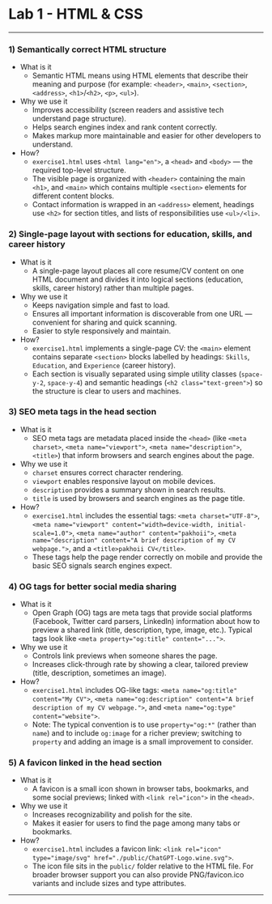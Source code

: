# Lab 1 - HTML & CSS
---

### 1) Semantically correct HTML structure
- What is it
	- Semantic HTML means using HTML elements that describe their meaning and purpose (for example: `<header>`, `<main>`, `<section>`, `<address>`, `<h1>`/`<h2>`, `<p>`, `<ul>`).
- Why we use it
	- Improves accessibility (screen readers and assistive tech understand page structure).
	- Helps search engines index and rank content correctly.
	- Makes markup more maintainable and easier for other developers to understand.
- How?
	- `exercise1.html` uses `<html lang="en">`, a `<head>` and `<body>` — the required top-level structure.
	- The visible page is organized with `<header>` containing the main `<h1>`, and `<main>` which contains multiple `<section>` elements for different content blocks.
	- Contact information is wrapped in an `<address>` element, headings use `<h2>` for section titles, and lists of responsibilities use `<ul>/<li>`.

### 2) Single-page layout with sections for education, skills, and career history
- What is it
	- A single-page layout places all core resume/CV content on one HTML document and divides it into logical sections (education, skills, career history) rather than multiple pages.
- Why we use it
	- Keeps navigation simple and fast to load.
	- Ensures all important information is discoverable from one URL — convenient for sharing and quick scanning.
	- Easier to style responsively and maintain.
- How?
	- `exercise1.html` implements a single-page CV: the `<main>` element contains separate `<section>` blocks labelled by headings: `Skills`, `Education`, and `Experience` (career history).
	- Each section is visually separated using simple utility classes (`space-y-2`, `space-y-4`) and semantic headings (`<h2 class="text-green">`) so the structure is clear to users and machines.

### 3) SEO meta tags in the head section
- What is it
	- SEO meta tags are metadata placed inside the `<head>` (like `<meta charset>`, `<meta name="viewport">`, `<meta name="description">`, `<title>`) that inform browsers and search engines about the page.
- Why we use it
	- `charset` ensures correct character rendering.
	- `viewport` enables responsive layout on mobile devices.
	- `description` provides a summary shown in search results.
	- `title` is used by browsers and search engines as the page title.
- How?
	- `exercise1.html` includes the essential tags: `<meta charset="UTF-8">`, `<meta name="viewport" content="width=device-width, initial-scale=1.0">`, `<meta name="author" content="pakhoii">`, `<meta name="description" content="A brief description of my CV webpage.">`, and a `<title>pakhoii CV</title>`.
	- These tags help the page render correctly on mobile and provide the basic SEO signals search engines expect.

### 4) OG tags for better social media sharing
- What is it
	- Open Graph (OG) tags are meta tags that provide social platforms (Facebook, Twitter card parsers, LinkedIn) information about how to preview a shared link (title, description, type, image, etc.). Typical tags look like `<meta property="og:title" content="...">`.
- Why we use it
	- Controls link previews when someone shares the page.
	- Increases click-through rate by showing a clear, tailored preview (title, description, sometimes an image).
- How?
	- `exercise1.html` includes OG-like tags: `<meta name="og:title" content="My CV">`, `<meta name="og:description" content="A brief description of my CV webpage.">`, and `<meta name="og:type" content="website">`.
	- Note: The typical convention is to use `property="og:*"` (rather than `name`) and to include `og:image` for a richer preview; switching to `property` and adding an image is a small improvement to consider.

### 5) A favicon linked in the head section
- What is it
	- A favicon is a small icon shown in browser tabs, bookmarks, and some social previews; linked with `<link rel="icon">` in the `<head>`.
- Why we use it
	- Increases recognizability and polish for the site.
	- Makes it easier for users to find the page among many tabs or bookmarks.
- How?
	- `exercise1.html` includes a favicon link: `<link rel="icon" type="image/svg" href="./public/ChatGPT-Logo.wine.svg">`.
	- The icon file sits in the `public/` folder relative to the HTML file. For broader browser support you can also provide PNG/favicon.ico variants and include sizes and type attributes.

---